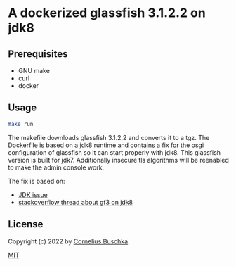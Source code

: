 # A dockerized glassfish 3.1.2.2 on jdk8

## Prerequisites

* GNU make
* curl
* docker

## Usage

```bash
make run
```

The makefile downloads glassfish 3.1.2.2 and converts it to a tgz. The Dockerfile
is based on a jdk8 runtime and contains a fix for the osgi configuration of glassfish
so it can start properly with jdk8. This glassfish version is built for jdk7. 
Additionally insecure tls algorithms will be reenabled to make the admin console work.

The fix is based on:

* [JDK issue](https://bugs.openjdk.java.net/browse/JDK-8020071)
* [stackoverflow thread about gf3 on jdk8](https://stackoverflow.com/questions/22462936/will-it-be-possible-to-use-java-8-on-glassfish-3)

## License
Copyright (c) 2022 by [Cornelius Buschka](https://github.com/cbuschka).

[MIT](./license.txt)

